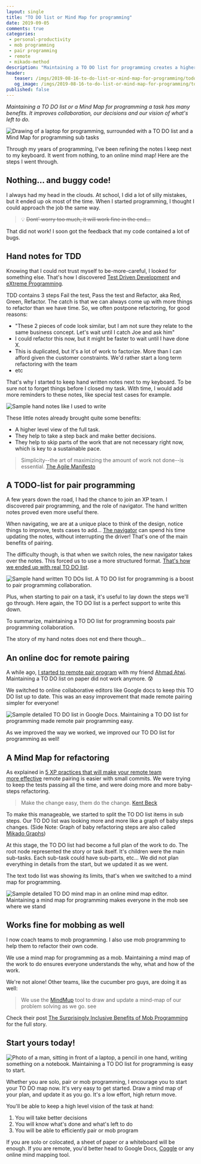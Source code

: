```yaml
---
layout: single
title: "TO DO list or Mind Map for programming"
date: 2019-09-05
comments: true
categories:
 - personal-productivity
 - mob programming
 - pair programming
 - remote
 - mikado-method
description: "Maintaining a TO DO list for programming creates a higher-level view of the work, improves our decision making and show what's left to do. A Mind Map for programming helps with refactoring and improves collaboration when pair or mob programming. Online collaborative tools make this remote-friendly."
header:
   teaser: /imgs/2019-08-16-to-do-list-or-mind-map-for-programming/todo-map-for-programming-teaser.jpeg
   og_image: /imgs/2019-08-16-to-do-list-or-mind-map-for-programming/todo-map-for-programming-og.jpeg
published: false
---
```

_Maintaining a TO DO list or a Mind Map for programming a task has many benefits. It improves collaboration, our decisions and our vision of what's left to do._

![Drawing of a laptop for programming, surrounded with a TO DO list and a Mind Map for programming sub tasks]({{site.url}}/imgs/2019-08-16-to-do-list-or-mind-map-for-programming/todo-map-for-programming.jpeg)

Through my years of programming, I've been refining the notes I keep next to my keyboard. It went from nothing, to an online mind map! Here are the steps I went through.

## Nothing... and buggy code!

I always had my head in the clouds. At school, I did a lot of silly mistakes, but it ended up ok most of the time. When I started programming, I thought I could approach the job the same way.

> 💡 ~~Dont' worry too much, it will work fine in the end...~~

That did not work! I soon got the feedback that my code contained a lot of bugs.

## Hand notes for TDD

Knowing that I could not trust myself to be-more-careful, I looked for something else. That's how I discovered [Test Driven Development](/categories/#testing) and [eXtreme Programming](/categories/#extreme-programming).

TDD contains 3 steps Fail the test, Pass the test and Refactor, aka Red, Green, Refactor. The catch is that we can always come up with more things to refactor than we have time. So, we often postpone refactoring, for good reasons:

*   "These 2 pieces of code look similar, but I am not sure they relate to the same business concept. Let's wait until I catch Joe and ask him"
*   I could refactor this now, but it might be faster to wait until I have done X.
*   This is duplicated, but it's a lot of work to factorize. More than I can afford given the customer constraints. We'd rather start a long term refactoring with the team
*   etc

That's why I started to keep hand written notes next to my keyboard. To be sure not to forget things before I closed my task. With time, I would add more reminders to these notes, like special test cases for example.

![Sample hand notes like I used to write]({{site.url}}/imgs/2019-08-16-to-do-list-or-mind-map-for-programming/hand-written-notes-for-programming.jpeg)

These little notes already brought quite some benefits:

*   A higher level view of the full task.
*   They help to take a step back and make better decisions.
*   They help to skip parts of the work that are not necessary right now, which is key to a sustainable pace.

> Simplicity--the art of maximizing the amount of work not done--is essential. [The Agile Manifesto](https://agilemanifesto.org/principles.html)

## A TODO-list for pair programming

A few years down the road, I had the chance to join an XP team. I discovered pair programming, and the role of navigator. The hand written notes proved even more useful there.

When navigating, we are at a unique place to think of the design, notice things to improve, tests cases to add... [The navigator](https://gist.github.com/jordanpoulton/607a8854673d9f22c696) can spend his time updating the notes, without interrupting the driver! That's one of the main benefits of pairing.

The difficulty though, is that when we switch roles, the new navigator takes over the notes. This forced us to use a more structured format. [That's how we ended up with real TO DO list](/real-programmers-have-todo-lists/).

![Sample hand written TO DOs list. A TO DO list for programming is a boost to pair programming collaboration.]({{site.url}}/imgs/2019-08-16-to-do-list-or-mind-map-for-programming/hand-written-to-do-list-for-programming.jpeg)

Plus, when starting to pair on a task, it's useful to lay down the steps we'll go through. Here again, the TO DO list is a perfect support to write this down.

To summarize, maintaining a TO DO list for programming boosts pair programming collaboration.

The story of my hand notes does not end there though...

## An online doc for remote pairing

A while ago, [I started to remote pair program](/from-zero-to-pair-programming-hero/) with my friend [Ahmad Atwi](https://ahmadatwi.me/). Maintaining a TO DO list on paper did not work anymore. 😰

We switched to online collaborative editors like Google docs to keep this TO DO list up to date. This was an easy improvement that made remote pairing simpler for everyone!

![Sample detailed TO DO list in Google Docs. Maintaining a TO DO list for programming made remote pair programming easy.]({{site.url}}/imgs/2019-08-16-to-do-list-or-mind-map-for-programming/to-do-list-for-programming-google-docs.jpg)

As we improved the way we worked, we improved our TO DO list for programming as well!

## A Mind Map for refactoring

As explained in [5 XP practices that will make your remote team more effective](https://ahmadatwi.me/2019/07/03/5-xp-practices-that-will-make-your-remote-team-more-effective/) remote pairing is easier with small commits. We were trying to keep the tests passing all the time, and were doing more and more baby-steps refactoring.

> Make the change easy, them do the change. [Kent Beck](https://www.kentbeck.com/)

To make this manageable, we started to split the TO DO list items in sub steps. Our TO DO list was looking more and more like a graph of baby steps changes. (Side Note: Graph of baby refactoring steps are also called [Mikado Graphs](/categories/#mikado-method))

At this stage, the TO DO list had become a full plan of the work to do. The root node represented the story or task itself. It's children were the main sub-tasks. Each sub-task could have sub-parts, etc... We did not plan everything in details from the start, but we updated it as we went.

The text todo list was showing its limits, that's when we switched to a mind map for programming.

![Sample detailed TO DO mind map in an online mind map editor. Maintaining a mind map for programming makes everyone in the mob see where we stand]({{site.url}}/imgs/2019-08-16-to-do-list-or-mind-map-for-programming/mind-map-for-programming.jpg)

## Works fine for mobbing as well

I now coach teams to mob programming. I also use mob programming to help them to refactor their own code.

We use a mind map for programming as a mob. Maintaining a mind map of the work to do ensures everyone understands the why, what and how of the work.

We're not alone! Other teams, like the cucumber pro guys, are doing it as well:

> We use the [MindMup](https://www.mindmup.com/) tool to draw and update a mind-map of our problem solving as we go. see

Check their post [The Surprisingly Inclusive Benefits of Mob Programming](https://cucumber.io/blog/inclusive-benefits-of-mob-programming/) for the full story.

## Start yours today!

![Photo of a man, sitting in front of a laptop, a pencil in one hand, writing something on a notebook. Maintaining a TO DO list for programming is easy to start.]({{site.url}}/imgs/2019-08-16-to-do-list-or-mind-map-for-programming/hand-writing-to-do-list-for-programming.jpg)

Whether you are solo, pair or mob programming, I encourage you to start your TO DO map now. It's very easy to get started. Draw a mind map of your plan, and update it as you go. It's a low effort, high return move.

You'll be able to keep a high level vision of the task at hand:

1.  You will take better decisions
2.  You will know what's done and what's left to do
3.  You will be able to efficiently pair or mob program

If you are solo or colocated, a sheet of paper or a whiteboard will be enough. If you are remote, you'd better head to Google Docs, [Coggle](https://coggle.it/) or any online mind mapping tool.